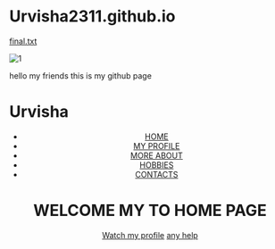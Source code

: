 # Urvisha2311.github.io
[final.txt](https://github.com/Urvisha2311/Urvisha2311.github.io/files/4781667/final.txt)

![1](https://user-images.githubusercontent.com/66828006/84681483-ccb75480-af51-11ea-8803-129f08b63eac.JPG)

hello my friends this is my github page 
<html>
  <h1>Urvisha</h1>
  <body>
<header>
<div class="main">

<ul>
<li class="active"><a href="#" >HOME</a></li>
<li><a href="#" >MY PROFILE</a></li>
<li><a href="#" >MORE ABOUT </a></li>
<li><a href="#" >HOBBIES</a></li>
<li><a href="#" >CONTACTS </a></li>
</ul>
</div>
<div class="title">
<h1>WELCOME MY  TO HOME PAGE</h1>
</div>
<div class="button">
<a href ="#" class="btn">Watch my profile</a>
<a href ="#" class="btn">any help</a>

</header>
</body>
  </html>

